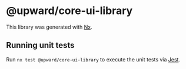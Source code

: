 # @upward/core-ui-library

This library was generated with [Nx](https://nx.dev).

## Running unit tests

Run `nx test @upward/core-ui-library` to execute the unit tests via [Jest](https://jestjs.io).
